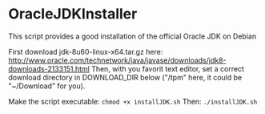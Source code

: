 # OracleJDKInstaller
This script provides a good installation of the official Oracle JDK on Debian

First download jdk-8u60-linux-x64.tar.gz here: <http://www.oracle.com/technetwork/java/javase/downloads/jdk8-downloads-2133151.html>
Then, with you favorit text editor, set a correct download directory in DOWNLOAD_DIR below ("/tpm" here, it could be "~/Download" for you).

Make the script executable:
`chmod +x installJDK.sh`
Then:
`./installJDK.sh`

